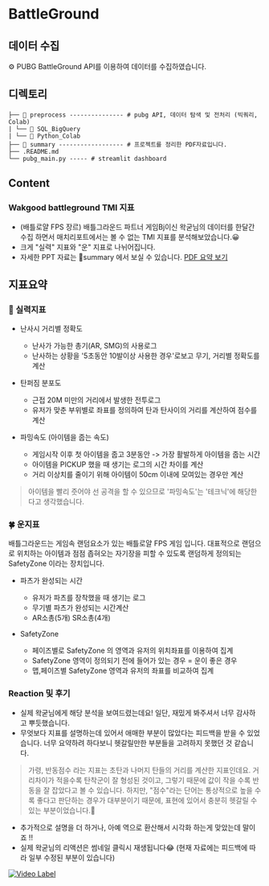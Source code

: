 # BattleGround

## 데이터 수집
⚙️ PUBG BattleGround API를 이용하여 데이터를 수집하였습니다.

## 디렉토리
```
├── 📁 preprocess --------------- # pubg API, 데이터 탐색 및 전처리 (빅쿼리, Colab) 
| └── 📁 SQL_BigQuery
| └── 📁 Python_Colab 
├── 📁 summary ------------------ # 프로젝트를 정리한 PDF자료입니다.
├── .README.md
└── pubg_main.py ----- # streamlit dashboard
```

## Content 
### Wakgood battleground TMI 지표
* (배틀로얄 FPS 장르) 배틀그라운드 파트너 게임Bj이신 왁굳님의 데이터를 한달간 수집 하면서 매치리포트에서는 볼 수 없는 TMI 지표를 분석해보았습니다.😀
* 크게 "실력" 지표와 "운" 지표로 나뉘어집니다.
* 자세한 PPT 자료는 📁summary 에서 보실 수 있습니다. [PDF 요약 보기](https://github.com/KGochae/PUBG/blob/23383edbc9d0208a006152e24dc219c1b1923445/summary/%EB%B0%B0%ED%8B%80%EA%B7%B8%EB%9D%BC%EC%9A%B4%EB%93%9CTMI%20%EC%A7%80%ED%91%9C.pdf)


## 지표요약
### 🔫 실력지표
* 난사시 거리별 정확도
   * 난사가 가능한 총기(AR, SMG)의 사용로그 
   * 난사하는 상황을 '5초동안 10발이상 사용한 경우'로보고 무기, 거리별 정확도를 계산

* 탄퍼짐 분포도
   * 근접 20M 미만의 거리에서 발생한 전투로그
   * 유저가 맞춘 부위별로 좌표를 정의하여 탄과 탄사이의 거리를 계산하여 점수를 계산

* 파밍속도 (아이템을 줍는 속도)
   * 게임시작 이후 첫 아이템을 줍고 3분동안 -> 가장 활발하게 아이템을 줍는 시간
   * 아이템을 PICKUP 했을 때 생기는 로그의 시간 차이를 계산
   * 거리 이상치를 줄이기 위해 아이템이 50cm 이내에 모여있는 경우만 계산

> 아이템을 빨리 줏어야 선 공격을 할 수 있으므로 '파밍속도'는 '테크닉'에 해당한다고 생각했습니다. 


### 🍀 운지표
배틀그라운드는 게임속 랜덤요소가 있는 배틀로얄 FPS 게임 입니다. 대표적으로 랜덤으로 위치하는 아이템과 점점 좁혀오는 자기장을 피할 수 있도록 랜덤하게 정의되는 SafetyZone 이라는 장치입니다.

* 파츠가 완성되는 시간
   * 유저가 파츠를 장착했을 때 생기는 로그
   * 무기별 파츠가 완성되는 시간계산
   * AR소총(5개) SR소총(4개)

* SafetyZone
   * 페이즈별로 SafetyZone 의 영역과 유저의 위치좌표를 이용하여 집계
   * SafetyZone 영역이 정의되기 전에 들어가 있는 경우 = 운이 좋은 경우
   * 맵,페이즈별 SafetyZone 영역과 유저의 좌표를 비교하여 집계 



### Reaction 및 후기
* 실제 왁굳님에게 해당 분석을 보여드렸는데요! 일단, 재밌게 봐주셔서 너무 감사하고 뿌듯했습니다.
* 무엇보다 지표를 설명하는데 있어서 애매한 부분이 많았다는 피드백을 받을 수 있었습니다. 너무 요약하려 하다보니 헷갈릴만한 부분들을 고려하지 못했던 것 같습니다.

> 가령, 반동점수 라는 지표는 초탄과 나머지 탄들의 거리를 계산한 지표인데요. 거리차이가 적을수록 탄착군이 잘 형성된 것이고, 그렇기 때문에 값이 작을 수록 반동을 잘 잡았다고 볼 수 있습니다.
> 하지만, "점수"라는 단어는 통상적으로 높을 수 록 좋다고 판단하는 경우가 대부분이기 때문에, 표현에 있어서 충분히 헷갈릴 수 있는 부분이었습니다.🫨

* 추가적으로 설명을 더 하거나, 아예 역으로 환산해서 시각화 하는게 맞았는데 말이죠 !! 
* 실제 왁굳님의 리액션은 썸네일 클릭시 재생됩니다😂 (현재 자료에는 피드백에 따라 일부 수정된 부분이 있습니다)
   
[![Video Label](http://img.youtube.com/vi/66PQJ0Jol9A/0.jpg)](https://youtu.be/66PQJ0Jol9A)



